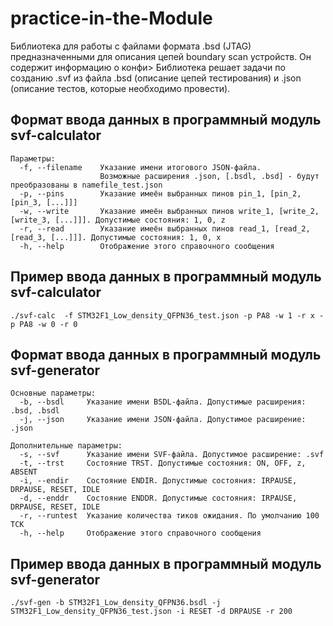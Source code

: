 # practice-in-the-Module
Библиотека для работы с файлами формата .bsd (JTAG) предназначенными для описания цепей boundary scan устройств. Он содержит информацию о конфи>
Библиотека решает задачи по созданию .svf из файла .bsd (описание цепей тестирования) и .json (описание тестов, которые необходимо провести).

## Формат ввода данных в программный модуль svf-calculator
```
Параметры:
  -f, --filename    Указание имени итогового JSON-файла.
                    Возможные расширения .json, [.bsdl, .bsd] - будут преобразованы в namefile_test.json 
  -p, --pins        Указание имеён выбранных пинов pin_1, [pin_2, [pin_3, [...]]]
  -w, --write       Указание имеён выбранных пинов write_1, [write_2, [write_3, [...]]]. Допустимые состояния: 1, 0, z
  -r, --read        Указание имеён выбранных пинов read_1, [read_2, [read_3, [...]]]. Допустимые состояния: 1, 0, x
  -h, --help        Отображение этого справочного сообщения
```

## Пример ввода данных в программный модуль svf-calculator
```
./svf-calc  -f STM32F1_Low_density_QFPN36_test.json -p PA8 -w 1 -r x -p PA8 -w 0 -r 0
```

## Формат ввода данных в программный модуль svf-generator
```
Основные параметры:
  -b, --bsdl     Указание имени BSDL-файла. Допустимые расширения: .bsd, .bsdl
  -j, --json     Указание имени JSON-файла. Допустимое расширение: .json

Дополнительные параметры:
  -s, --svf      Указание имени SVF-файла. Допустимое расширение: .svf
  -t, --trst     Состояние TRST. Допустимые состояния: ON, OFF, z, ABSENT
  -i, --endir    Состояние ENDIR. Допустимые состояния: IRPAUSE, DRPAUSE, RESET, IDLE
  -d, --enddr    Состояние ENDDR. Допустимые состояния: IRPAUSE, DRPAUSE, RESET, IDLE
  -r, --runtest  Указание количества тиков ожидания. По умолчанию 100 TCK
  -h, --help     Отображение этого справочного сообщения
```

## Пример ввода данных в программный модуль svf-generator
```
./svf-gen -b STM32F1_Low_density_QFPN36.bsdl -j STM32F1_Low_density_QFPN36_test.json -i RESET -d DRPAUSE -r 200
```
